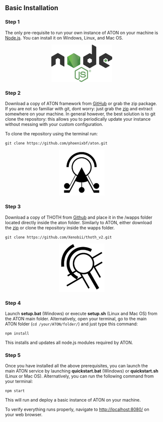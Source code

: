 ## Basic Installation

### Step 1
The only pre-requisite to run your own instance of ATON on your machine is [Node.js](https://nodejs.org/). You can install it on Windows, Linux, and Mac OS.

<p align="center">
    <a href = "https://nodejs.org/en" target="_blank">
        <img src="/assets/Node.js-logo.png" alt="Node.js" width="200"/>
    </a>
</p>

### Step 2
Download a copy of ATON framework from [GitHub](https://github.com/phoenixbf/aton) or grab the zip package. If you are not so familiar with git, dont worry: just grab the [zip](https://codeload.github.com/phoenixbf/aton/zip/refs/heads/master) and extract somewhere on your machine. In general however, the best solution is to git clone the repository: this allows you to periodically update your instance without messing with your custom configuration.

To clone the repository using the terminal run:
```
git clone https://github.com/phoenixbf/aton.git
``` 

<p align="center">
    <a href = "https://osiris.itabc.cnr.it/aton/" target="_blank">
        <img src="/assets/aton-logo.png" alt="ATON" width="150"/>
    </a>
</p>


### Step 3
Download a copy of THOTH from [Github](https://github.com/Xenobii/thoth_v2) and place it in the /wapps folder located directly inside the aton folder. Similarly to ATON, either download the [zip](https://github.com/Xenobii/thoth_v2) or clone the repository inside the wapps folder. 
```
git clone https://github.com/Xenobii/thoth_v2.git
```

<p align="center">
    <a href = "https://github.com/Xenobii/thoth_v2" target="_blank">
        <img src="/assets/thoth-logo.png" alt="THOTH" width="150"/>
    </a>
</p>

### Step 4
Launch **setup.bat** (Windows) or execute **setup.sh** (Linux and Mac OS) from the ATON main folder. Alternatively, open your terminal, go to the main ATON folder (`cd /your/ATON/folder/`) and just type this command:

```
npm install
```

This installs and updates all node.js modules required by ATON.

### Step 5
Once you have installed all the above prerequisites, you can launch the main ATON service by launching **quickstart.bat** (Windows) or **quickstart.sh** (Linux or Mac OS). Alternatively, you can run the following command from your terminal:
```
npm start
```

This will run and deploy a basic instance of ATON on your machine.

To verify everything runs properly, navigate to [http://localhost:8080/](http://localhost:8080/) on your web browser. 